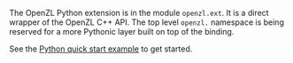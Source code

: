 The OpenZL Python extension is in the module `openzl.ext`.
It is a direct wrapper of the OpenZL C++ API.
The top level `openzl.` namespace is being reserved for a more Pythonic layer built on top of the binding.

See the [Python quick start example](../../getting-started/examples/py/quick-start.md) to get started.
